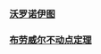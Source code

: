 ### [沃罗诺伊图](https://zh.wikipedia.org/wiki/%E6%B2%83%E7%BD%97%E8%AF%BA%E4%BC%8A%E5%9B%BE)

### [布劳威尔不动点定理](https://zh.wikipedia.org/wiki/%E5%B8%83%E5%8B%9E%E5%A8%81%E7%88%BE%E4%B8%8D%E5%8B%95%E9%BB%9E%E5%AE%9A%E7%90%86)


